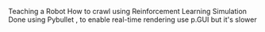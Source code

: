 Teaching a Robot How to crawl using Reinforcement Learning 
Simulation Done using Pybullet , to enable real-time rendering use p.GUI but it's slower
